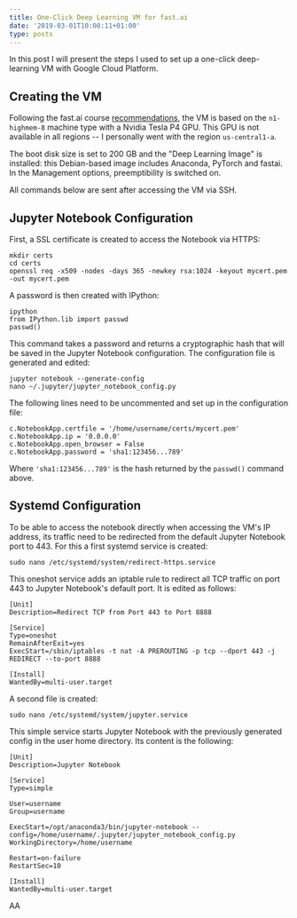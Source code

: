 ```yaml
---
title: One-Click Deep Learning VM for fast.ai
date: '2019-03-01T10:00:11+01:00'
type: posts
---
```

In this post I will present the steps I used to set up a one-click deep-learning VM with Google Cloud Platform.

## Creating the VM

Following the fast.ai course [recommendations](https://course.fast.ai/start_gcp.html), the VM is based on the `n1-highmem-8` machine type with a Nvidia Tesla P4 GPU. This GPU is not available in all regions -- I personally went with the region `us-central1-a`.

The boot disk size is set to 200 GB and the "Deep Learning Image" is installed: this Debian-based image includes Anaconda, PyTorch and fastai. In the Management options, preemptibility is switched on.

All commands below are sent after accessing the VM via SSH.

## Jupyter Notebook Configuration

First, a SSL certificate is created to access the Notebook via HTTPS:

```
mkdir certs
cd certs
openssl req -x509 -nodes -days 365 -newkey rsa:1024 -keyout mycert.pem -out mycert.pem
```

A password is then created with IPython:

```
ipython
from IPython.lib import passwd
passwd()
```

This command takes a password and returns a cryptographic hash that will be saved in the Jupyter Notebook configuration. The configuration file is generated and edited:

```
jupyter notebook --generate-config
nano ~/.jupyter/jupyter_notebook_config.py
```

The following lines need to be uncommented and set up in the configuration file:

```
c.NotebookApp.certfile = '/home/username/certs/mycert.pem'
c.NotebookApp.ip = '0.0.0.0'
c.NotebookApp.open_browser = False
c.NotebookApp.password = 'sha1:123456...789'
```

Where `'sha1:123456...789'` is the hash returned by the `passwd()` command above.

## Systemd Configuration

To be able to access the notebook directly when accessing the VM's IP address, its traffic need to be redirected from the default Jupyter Notebook port to 443. For this a first systemd service is created:

```
sudo nano /etc/systemd/system/redirect-https.service
```

This oneshot service adds an iptable rule to redirect all TCP traffic on port 443 to Jupyter Notebook's default port. It is edited as follows:

```
[Unit]
Description=Redirect TCP from Port 443 to Port 8888

[Service]
Type=oneshot
RemainAfterExit=yes
ExecStart=/sbin/iptables -t nat -A PREROUTING -p tcp --dport 443 -j REDIRECT --to-port 8888

[Install]
WantedBy=multi-user.target
```

A second file is created:

```
sudo nano /etc/systemd/system/jupyter.service
```

This simple service starts Jupyter Notebook with the previously generated config in the user home directory. Its content is the following:

```
[Unit]
Description=Jupyter Notebook

[Service]
Type=simple

User=username
Group=username

ExecStart=/opt/anaconda3/bin/jupyter-notebook --config=/home/username/.jupyter/jupyter_notebook_config.py
WorkingDirectory=/home/username

Restart=on-failure
RestartSec=10

[Install]
WantedBy=multi-user.target
```

AA
